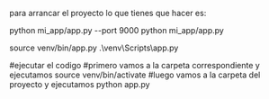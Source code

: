 para arrancar el proyecto lo que tienes que hacer es:

python mi_app/app.py --port 9000
python mi_app/app.py

source venv/bin/app.py
.\venv\Scripts\app.py

#ejecutar el codigo
#primero vamos a la carpeta correspondiente y ejecutamos
source venv/bin/activate
#luego vamos a la carpeta del proyecto y ejecutamos
python app.py
